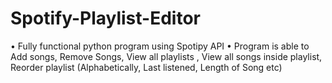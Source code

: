 # Spotify-Playlist-Editor
•	Fully functional python program using Spotipy API
•	Program is able to Add songs, Remove Songs, View all playlists , View all songs inside playlist, Reorder playlist (Alphabetically, Last listened, Length of Song etc)
